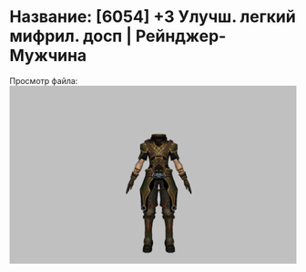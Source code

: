 # Название: [6054] +3 Улучш. легкий мифрил. досп | Рейнджер-Мужчина

Просмотр файла:
![p020021.png](p020021.png)